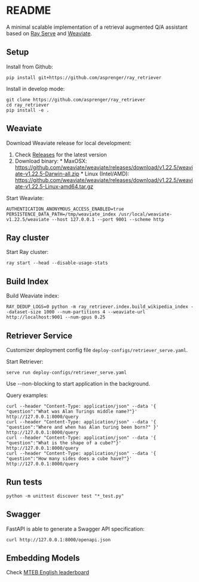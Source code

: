 # README

A minimal scalable implementation of a retrieval augmented Q/A assistant based on [Ray Serve](https://docs.ray.io/en/latest/serve/index.html) and [Weaviate](https://weaviate.io/).

## Setup

Install from Github:

    pip install git+https://github.com/asprenger/ray_retriever

Install in develop mode:

    git clone https://github.com/asprenger/ray_retriever
    cd ray_retriever
    pip install -e .

## Weaviate

Download Weaviate release for local development:

  1. Check [Releases](https://github.com/weaviate/weaviate/releases) for the latest version
  2. Download binary:
    * MaxOSX: https://github.com/weaviate/weaviate/releases/download/v1.22.5/weaviate-v1.22.5-Darwin-all.zip
    * Linux (Intel/AMD): https://github.com/weaviate/weaviate/releases/download/v1.22.5/weaviate-v1.22.5-Linux-amd64.tar.gz

Start Weaviate:

    AUTHENTICATION_ANONYMOUS_ACCESS_ENABLED=true PERSISTENCE_DATA_PATH=/tmp/weaviate_index /usr/local/weaviate-v1.22.5/weaviate --host 127.0.0.1 --port 9001 --scheme http

## Ray cluster

Start Ray cluster:

    ray start --head --disable-usage-stats

## Build Index

Build Weaviate index:

    RAY_DEDUP_LOGS=0 python -m ray_retriever.index.build_wikipedia_index --dataset-size 1000 --num-partitions 4 --weaviate-url http://localhost:9001 --num-gpus 0.25
    
## Retriever Service

Customizer deployment config file `deploy-configs/retriever_serve.yaml`. 

Start Retriever:

    serve run deploy-configs/retriever_serve.yaml

Use --non-blocking to start application in the background.

Query examples:

    curl --header "Content-Type: application/json" --data '{ "question":"What was Alan Turings middle name?"}' http://127.0.0.1:8000/query
    curl --header "Content-Type: application/json" --data '{ "question":"Where and when has Alan turing been born?" }' http://127.0.0.1:8000/query
    curl --header "Content-Type: application/json" --data '{ "question":"What is the shape of a cube?"}' http://127.0.0.1:8000/query
    curl --header "Content-Type: application/json" --data '{ "question":"How many sides does a cube have?"}' http://127.0.0.1:8000/query

## Run tests

    python -m unittest discover test "*_test.py"

## Swagger

FastAPI is able to generate a Swagger API specification:

    curl http://127.0.0.1:8000/openapi.json

## Embedding Models

Check [MTEB English leaderboard](https://huggingface.co/spaces/mteb/leaderboard)